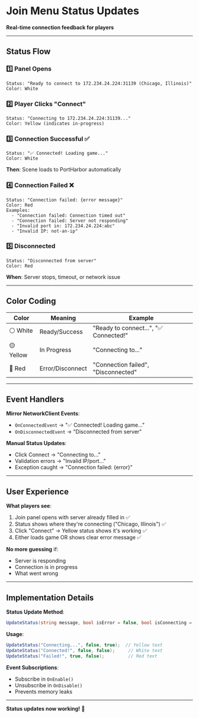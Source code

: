 # Join Menu Status Updates

**Real-time connection feedback for players**

---

## Status Flow

### 1️⃣ Panel Opens
```
Status: "Ready to connect to 172.234.24.224:31139 (Chicago, Illinois)"
Color: White
```

### 2️⃣ Player Clicks "Connect"
```
Status: "Connecting to 172.234.24.224:31139..."
Color: Yellow (indicates in-progress)
```

### 3️⃣ Connection Successful ✅
```
Status: "✅ Connected! Loading game..."
Color: White
```
**Then**: Scene loads to PortHarbor automatically

### 4️⃣ Connection Failed ❌
```
Status: "Connection failed: {error message}"
Color: Red
Examples:
  - "Connection failed: Connection timed out"
  - "Connection failed: Server not responding"
  - "Invalid port in: 172.234.24.224:abc"
  - "Invalid IP: not-an-ip"
```

### 5️⃣ Disconnected
```
Status: "Disconnected from server"
Color: Red
```
**When**: Server stops, timeout, or network issue

---

## Color Coding

| Color | Meaning | Example |
|-------|---------|---------|
| ⚪ White | Ready/Success | "Ready to connect...", "✅ Connected!" |
| 🟡 Yellow | In Progress | "Connecting to..." |
| 🔴 Red | Error/Disconnect | "Connection failed", "Disconnected" |

---

## Event Handlers

**Mirror NetworkClient Events**:
- `OnConnectedEvent` → "✅ Connected! Loading game..."
- `OnDisconnectedEvent` → "Disconnected from server"

**Manual Status Updates**:
- Click Connect → "Connecting to..."
- Validation errors → "Invalid IP/port..."
- Exception caught → "Connection failed: {error}"

---

## User Experience

**What players see**:
1. Join panel opens with server already filled in ✅
2. Status shows where they're connecting ("Chicago, Illinois") ✅
3. Click "Connect" → Yellow status shows it's working ✅
4. Either loads game OR shows clear error message ✅

**No more guessing** if:
- Server is responding
- Connection is in progress
- What went wrong

---

## Implementation Details

**Status Update Method**:
```csharp
UpdateStatus(string message, bool isError = false, bool isConnecting = false)
```

**Usage**:
```csharp
UpdateStatus("Connecting...", false, true);  // Yellow text
UpdateStatus("Connected!", false, false);     // White text
UpdateStatus("Failed!", true, false);         // Red text
```

**Event Subscriptions**:
- Subscribe in `OnEnable()`
- Unsubscribe in `OnDisable()`
- Prevents memory leaks

---

**Status updates now working!** 🎉
